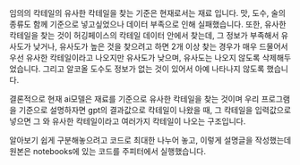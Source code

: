 임의의 칵테일의 유사한 칵테일을 찾는 기준은 현재로서는 재료 입니다.
맛, 도수, 술의 종류도 함께 기준으로 넣고싶었으나 데이터 부족으로 인해 실패했습니다.
또한, 유사한 칵테일을 찾는 것이 허깅페이스의 칵테일 데이터 안에서 찾는데, 그 정보가 부족해서
유사도가 낮거나, 유사도가 높은 것을 찾으려고 하면 2개 이상 찾는 경우가 매우 드물어서
우선 유사한 칵테일이라고 나오지만 유사도가 낮으며, 유사도는 나오지 않도록 삭제해두었습니다.
그리고 알코올 도수도 정보가 없는 것이 있어서 아예 나타나지 않도록 했습니다.

결론적으로 현재 ai모델은 재료를 기준으로 유사한 칵테일을 찾는 것이며
우리 프로그램을 기준으로 설명하자면
gpt의 결과값으로 칵테일이 나왔을 때, 그 칵테일을 입력값으로 넣으면 
그 와 유사한 칵테일이라고 여러가지 칵테일이 나오는 구조입니다.

알아보기 쉽게 구분해놓으려고 코드로 최대한 나누어 놓고, 이렇게 설명글을 작성했는데
원본은 notebooks에 있는 코드를 주피터에서 실행했습니다.